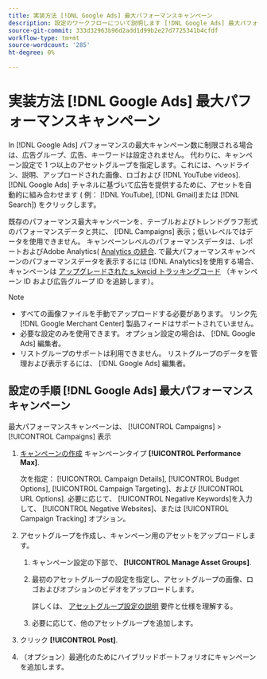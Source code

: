 ```yaml
---
title: 実装方法 [!DNL Google Ads] 最大パフォーマンスキャンペーン
description: 設定のワークフローについて説明します [!DNL Google Ads] 最大パフォーマンスキャンペーン
source-git-commit: 333d32963b96d2add1d99b2e27d7725341b4cfdf
workflow-type: tm+mt
source-wordcount: '285'
ht-degree: 0%

---
```


# 実装方法 [!DNL Google Ads] 最大パフォーマンスキャンペーン

In [!DNL Google Ads] パフォーマンスの最大キャンペーン数に制限される場合は、広告グループ、広告、キーワードは設定されません。 代わりに、キャンペーン設定で 1 つ以上のアセットグループを指定します。これには、ヘッドライン、説明、アップロードされた画像、ロゴおよび [!DNL YouTube videos]. [!DNL Google Ads] チャネルに基づいて広告を提供するために、アセットを自動的に組み合わせます ( 例： [!DNL YouTube], [!DNL Gmail]または [!DNL Search]) をクリックします。

既存のパフォーマンス最大キャンペーンを、テーブルおよびトレンドグラフ形式のパフォーマンスデータと共に、 [!DNL Campaigns] 表示；低いレベルではデータを使用できません。 キャンペーンレベルのパフォーマンスデータは、レポートおよびAdobe Analytics( [Analytics の統合](/help/integrations/analytics/overview.md). で最大パフォーマンスキャンペーンのパフォーマンスデータを表示するには [!DNL Analytics]を使用する場合、キャンペーンは [アップグレードされた s_kwcid トラッキングコード](/help/search-social-commerce/tracking/skwcid-tracking-parameter.md) （キャンペーン ID および広告グループ ID を追跡します）。

>[!NOTE]
>
>* すべての画像ファイルを手動でアップロードする必要があります。 リンク先 [!DNL Google Merchant Center] 製品フィードはサポートされていません。
>* 必要な設定のみを使用できます。 オプション設定の場合は、 [!DNL Google Ads] 編集者。
>* リストグループのサポートは利用できません。 リストグループのデータを管理および表示するには、 [!DNL Google Ads] 編集者。


## 設定の手順 [!DNL Google Ads] 最大パフォーマンスキャンペーン

最大パフォーマンスキャンペーンは、 [!UICONTROL Campaigns] > [!UICONTROL Campaigns] 表示

1. [キャンペーンの作成](/help/search-social-commerce/campaign-management/campaigns/campaign-manage.md) キャンペーンタイプ **[!UICONTROL Performance Max]**.

   次を指定： [!UICONTROL Campaign Details], [!UICONTROL Budget Options], [!UICONTROL Campaign Targeting]、および [!UICONTROL URL Options]. 必要に応じて、 [!UICONTROL Negative Keywords]を入力して、 [!UICONTROL Negative Websites]、または [!UICONTROL Campaign Tracking] オプション。

1. アセットグループを作成し、キャンペーン用のアセットをアップロードします。

   1. キャンペーン設定の下部で、 **[!UICONTROL Manage Asset Groups]**.

   1. 最初のアセットグループの設定を指定し、アセットグループの画像、ロゴおよびオプションのビデオをアップロードします。

      詳しくは、 [アセットグループ設定の説明](/help/search-social-commerce/campaign-management/campaigns/campaign-settings-google.md) 要件と仕様を理解する。

   1. 必要に応じて、他のアセットグループを追加します。

1. クリック **[!UICONTROL Post]**.

1. （オプション）最適化のためにハイブリッドポートフォリオにキャンペーンを追加します。
